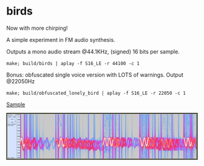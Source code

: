 # birds

Now with more chirping!

A simple experiment in FM audio synthesis.

Outputs a mono audio stream @44.1KHz, (signed) 16 bits per sample.


````
make; build/birds | aplay -f S16_LE -r 44100 -c 1
````


Bonus: obfuscated single voice version with LOTS of warnings. Output @22050Hz

```
make; build/obfuscated_lonely_bird | aplay -f S16_LE -r 22050 -c 1
```

[Sample](sample/birds.mp3)


![Sample FFT](sample/birds_fft.png)
